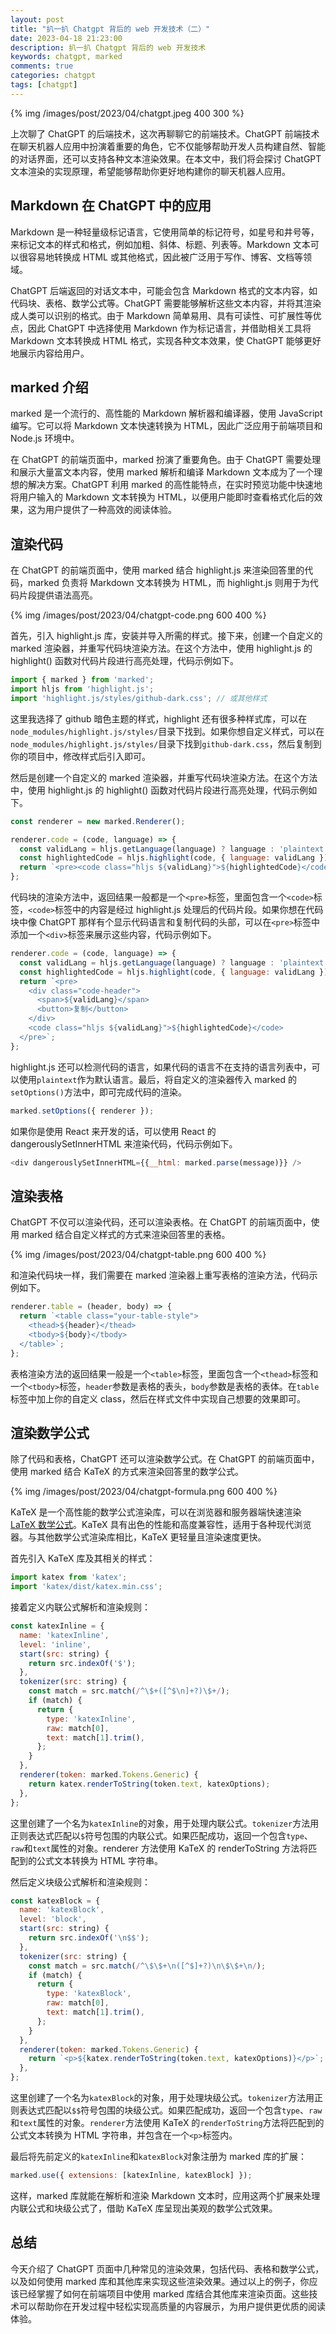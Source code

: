 ```yaml
---
layout: post
title: "扒一扒 Chatgpt 背后的 web 开发技术（二）"
date: 2023-04-18 21:23:00
description: 扒一扒 Chatgpt 背后的 web 开发技术
keywords: chatgpt, marked 
comments: true
categories: chatgpt
tags: [chatgpt]
---
```


{% img /images/post/2023/04/chatgpt.jpeg 400 300 %}

上次聊了 ChatGPT 的后端技术，这次再聊聊它的前端技术。ChatGPT 前端技术在聊天机器人应用中扮演着重要的角色，它不仅能够帮助开发人员构建自然、智能的对话界面，还可以支持各种文本渲染效果。在本文中，我们将会探讨 ChatGPT 文本渲染的实现原理，希望能够帮助你更好地构建你的聊天机器人应用。

<!--more-->

## Markdown 在 ChatGPT 中的应用 

Markdown 是一种轻量级标记语言，它使用简单的标记符号，如星号和井号等，来标记文本的样式和格式，例如加粗、斜体、标题、列表等。Markdown 文本可以很容易地转换成 HTML 或其他格式，因此被广泛用于写作、博客、文档等领域。

ChatGPT 后端返回的对话文本中，可能会包含 Markdown 格式的文本内容，如代码块、表格、数学公式等。ChatGPT 需要能够解析这些文本内容，并将其渲染成人类可以识别的格式。由于 Markdown 简单易用、具有可读性、可扩展性等优点，因此 ChatGPT 中选择使用 Markdown 作为标记语言，并借助相关工具将 Markdown 文本转换成 HTML 格式，实现各种文本效果，使 ChatGPT 能够更好地展示内容给用户。

## marked 介绍

marked 是一个流行的、高性能的 Markdown 解析器和编译器，使用 JavaScript 编写。它可以将 Markdown 文本快速转换为 HTML，因此广泛应用于前端项目和 Node.js 环境中。

在 ChatGPT 的前端页面中，marked 扮演了重要角色。由于 ChatGPT 需要处理和展示大量富文本内容，使用 marked 解析和编译 Markdown 文本成为了一个理想的解决方案。ChatGPT 利用 marked 的高性能特点，在实时预览功能中快速地将用户输入的 Markdown 文本转换为 HTML，以便用户能即时查看格式化后的效果，这为用户提供了一种高效的阅读体验。

## 渲染代码

在 ChatGPT 的前端页面中，使用 marked 结合 highlight.js 来渲染回答里的代码，marked 负责将 Markdown 文本转换为 HTML，而 highlight.js 则用于为代码片段提供语法高亮。

{% img /images/post/2023/04/chatgpt-code.png 600 400 %}

首先，引入 highlight.js 库，安装并导入所需的样式。接下来，创建一个自定义的 marked 渲染器，并重写代码块渲染方法。在这个方法中，使用 highlight.js 的 highlight() 函数对代码片段进行高亮处理，代码示例如下。

```js
import { marked } from 'marked';
import hljs from 'highlight.js';
import 'highlight.js/styles/github-dark.css'; // 或其他样式
```

这里我选择了 github 暗色主题的样式，highlight 还有很多种样式库，可以在`node_modules/highlight.js/styles/`目录下找到。如果你想自定义样式，可以在`node_modules/highlight.js/styles/`目录下找到`github-dark.css`，然后复制到你的项目中，修改样式后引入即可。

然后是创建一个自定义的 marked 渲染器，并重写代码块渲染方法。在这个方法中，使用 highlight.js 的 highlight() 函数对代码片段进行高亮处理，代码示例如下。

```js
const renderer = new marked.Renderer();

renderer.code = (code, language) => {
  const validLang = hljs.getLanguage(language) ? language : 'plaintext';
  const highlightedCode = hljs.highlight(code, { language: validLang }).value;
  return `<pre><code class="hljs ${validLang}">${highlightedCode}</code></pre>`;
};
```

代码块的渲染方法中，返回结果一般都是一个`<pre>`标签，里面包含一个`<code>`标签，`<code>`标签中的内容是经过 highlight.js 处理后的代码片段。如果你想在代码块中像 ChatGPT 那样有个显示代码语言和复制代码的头部，可以在`<pre>`标签中添加一个`<div>`标签来展示这些内容，代码示例如下。

```js
renderer.code = (code, language) => {
  const validLang = hljs.getLanguage(language) ? language : 'plaintext';
  const highlightedCode = hljs.highlight(code, { language: validLang }).value;
  return `<pre>
    <div class="code-header">
      <span>${validLang}</span>
      <button>复制</button>
    </div>
    <code class="hljs ${validLang}">${highlightedCode}</code>
  </pre>`;
};
```

highlight.js 还可以检测代码的语言，如果代码的语言不在支持的语言列表中，可以使用`plaintext`作为默认语言。最后，将自定义的渲染器传入 marked 的`setOptions()`方法中，即可完成代码的渲染。

```js
marked.setOptions({ renderer });
```

如果你是使用 React 来开发的话，可以使用 React 的 dangerouslySetInnerHTML 来渲染代码，代码示例如下。

```js
<div dangerouslySetInnerHTML={{__html: marked.parse(message)}} />
```

## 渲染表格

ChatGPT 不仅可以渲染代码，还可以渲染表格。在 ChatGPT 的前端页面中，使用 marked 结合自定义样式的方式来渲染回答里的表格。

{% img /images/post/2023/04/chatgpt-table.png 600 400 %}

和渲染代码块一样，我们需要在 marked 渲染器上重写表格的渲染方法，代码示例如下。

```js
renderer.table = (header, body) => {
  return `<table class="your-table-style">
    <thead>${header}</thead>
    <tbody>${body}</tbody>
  </table>`;
};
```

表格渲染方法的返回结果一般是一个`<table>`标签，里面包含一个`<thead>`标签和一个`<tbody>`标签，`header`参数是表格的表头，`body`参数是表格的表体。在`table`标签中加上你的自定义 class，然后在样式文件中实现自己想要的效果即可。

## 渲染数学公式

除了代码和表格，ChatGPT 还可以渲染数学公式。在 ChatGPT 的前端页面中，使用 marked 结合 KaTeX 的方式来渲染回答里的数学公式。

{% img /images/post/2023/04/chatgpt-formula.png 600 400 %}

KaTeX 是一个高性能的数学公式渲染库，可以在浏览器和服务器端快速渲染 [LaTeX 数学公式](https://zh.wikibooks.org/wiki/LaTeX/%E6%95%B0%E5%AD%A6%E5%85%AC%E5%BC%8F)。KaTeX 具有出色的性能和高度兼容性，适用于各种现代浏览器。与其他数学公式渲染库相比，KaTeX 更轻量且渲染速度更快。

首先引入 KaTeX 库及其相关的样式：

```js
import katex from 'katex';
import 'katex/dist/katex.min.css';
```

接着定义内联公式解析和渲染规则：

```js
const katexInline = {
  name: 'katexInline',
  level: 'inline',
  start(src: string) {
    return src.indexOf('$');
  },
  tokenizer(src: string) {
    const match = src.match(/^\$+([^$\n]+?)\$+/);
    if (match) {
      return {
        type: 'katexInline',
        raw: match[0],
        text: match[1].trim(),
      };
    }
  },
  renderer(token: marked.Tokens.Generic) {
    return katex.renderToString(token.text, katexOptions);
  },
};
```

这里创建了一个名为`katexInline`的对象，用于处理内联公式。`tokenizer`方法用正则表达式匹配以`$`符号包围的内联公式。如果匹配成功，返回一个包含`type`、`raw`和`text`属性的对象。renderer 方法使用 KaTeX 的 renderToString 方法将匹配到的公式文本转换为 HTML 字符串。

然后定义块级公式解析和渲染规则：

```js
const katexBlock = {
  name: 'katexBlock',
  level: 'block',
  start(src: string) {
    return src.indexOf('\n$$');
  },
  tokenizer(src: string) {
    const match = src.match(/^\$\$+\n([^$]+?)\n\$\$+\n/);
    if (match) {
      return {
        type: 'katexBlock',
        raw: match[0],
        text: match[1].trim(),
      };
    }
  },
  renderer(token: marked.Tokens.Generic) {
    return `<p>${katex.renderToString(token.text, katexOptions)}</p>`;
  },
};
```

这里创建了一个名为`katexBlock`的对象，用于处理块级公式。`tokenizer`方法用正则表达式匹配以`$$`符号包围的块级公式。如果匹配成功，返回一个包含`type`、`raw`和`text`属性的对象。`renderer`方法使用 KaTeX 的`renderToString`方法将匹配到的公式文本转换为 HTML 字符串，并包含在一个`<p>`标签内。

最后将先前定义的`katexInline`和`katexBlock`对象注册为 marked 库的扩展：

```js
marked.use({ extensions: [katexInline, katexBlock] });
```
 
这样，marked 库就能在解析和渲染 Markdown 文本时，应用这两个扩展来处理内联公式和块级公式了，借助 KaTeX 库呈现出美观的数学公式效果。

## 总结

今天介绍了 ChatGPT 页面中几种常见的渲染效果，包括代码、表格和数学公式，以及如何使用 marked 库和其他库来实现这些渲染效果。通过以上的例子，你应该已经掌握了如何在前端项目中使用 marked 库结合其他库来渲染页面。这些技术可以帮助你在开发过程中轻松实现高质量的内容展示，为用户提供更优质的阅读体验。